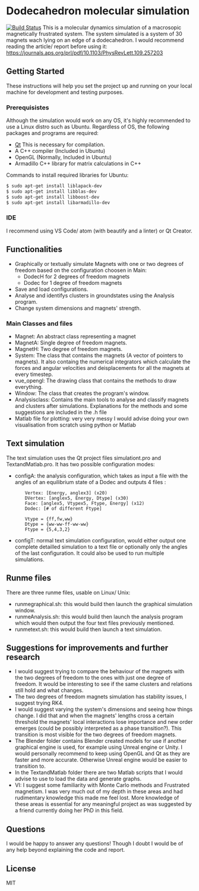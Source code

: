 # Dodecahedron molecular simulation

[![Build Status](https://travis-ci.org/joemccann/dillinger.svg?branch=master)](https://travis-ci.org/joemccann/dillinger)
This is a molecular dynamics simulation of a macrosopic magnetically frustrated system. The system simulated is a system of 30 magnets wach lying on an edge of a dodecahedron. I would recommend reading the article/ report before using it: https://journals.aps.org/prl/pdf/10.1103/PhysRevLett.109.257203

## Getting Started

These instructions will help you set the project up and running on your local machine for development and testing purposes.

### Prerequisistes
Although the simulation would work on any OS, it's highly recommended to use a Linux distro such as Ubuntu. Regardless of OS, the following packages and programs are required:

 - [Qt](https://www.qt.io/download) This is necessary for compilation.
 - A C++ compiler (Included in Ubuntu)
 - OpenGL (Normally, Included in Ubuntu)
 - Armadillo C++ library for matrix calculations in C++
 
 Commands to install required libraries for Ubuntu:

```sh
$ sudo apt-get install liblapack-dev
$ sudo apt-get install libblas-dev
$ sudo apt-get install libboost-dev
$ sudo apt-get install libarmadillo-dev
```
### IDE
I recommend using VS Code/ atom (with beautify and a linter) or Qt Creator. 

## Functionalities
 - Graphically or textually simulate Magnets with one or two degrees of freedom based on the configuration choosen in Main:
    - DodecH for 2 degrees of freedom magnets
    - Dodec for 1 degree of freedom magnets
 - Save and load configurations.
 - Analyse and identifys clusters in groundstates using the Analysis program.
 - Change system dimensions and magnets' strength.

### Main Classes and files

- Magnet: An abstract class representing a magnet
- MagnetA: Single degree of freedom magnets.
- MagnetH: Two degree of freedom magnets.
- System: The class that contains the magnets (A vector of pointers to magnets). It also containg the numerical integrators which calculate the forces and angular velocities and deisplacements for all the magnets at every timestep.
- vue_opengl: The drawing class that contains the methods to draw everything.
- Window: The class that creates the program's window.
- Analysisclass: Contains the main tools to analyse and classify magnets and clusters after simulations. Explanations for the methods and some suggestions are included in the .h file
- Matlab file for plotting: very very messy I would advise doing your own visualisation from scratch using python or Matlab

## Text simulation
The text simulation uses the Qt project files simulationt.pro and TextandMatlab.pro.
It has two possible configuration modes:
- configA: the analysis configuration, which takes as input a file with the angles of an equilibrium state of a Dodec and outputs 4 files :
```
       Vertex: [Energy, anglex3] (x20)
       DVertex: [anglex5, Energy, Dtype] (x30)
       Face: [anglex5, Vtypex5, Ftype, Energy] (x12)
       Dodec: [# of different Ftype]

       Vtype = {ff,fw,ww}
       Dtype = {ww-ww-ff-ww-ww}
       Ftype = {5,4,3,2}
```
- configT: normal text simulation configuration, would either output one complete detailled simulation to a text file or optionally only the angles of the last configuration. It could also be used to run multiple simulations.

## Runme files
There are three runme files, usable on Linux/ Unix:
- runmegraphical.sh: this would build then launch the graphical simulation window.
- runmeAnalysis.sh: this would build then launch the analysis program which would then output the four text files previously mentioned.
- runmetext.sh: this would build then launch a text simulation.

## Suggestions for improvements and further research

- I would suggest trying to compare the behaviour of the magnets with the two degrees of freedom to the ones with just one degree of freedom. It would be interesting to see if the same clusters and relations still hold and what changes.
- The two degrees of freedom magnets simulation has stability issues, I suggest trying RK4.
- I would suggest varying the system's dimensions and seeing how things change. I did that and when the magnets' lengths cross a certain threshold the magnets' local interactions lose importance and new order emerges (could be possibly interpreted as a phase transition?). This transition is most visible for the two degrees of freedom magnets. 
- The Blender folder contains Blender created models for use if another graphical engine is used, for example using Unreal engine or Unity. I would personally recommend to keep using OpenGL and Qt as they are faster and more accurate. Otherwise Unreal engine would be easier to transition to.
- In the TextandMatlab folder there are two Matlab scripts that I would advise to use to load the data and generate graphs.
- VI: I suggest some familiarity with Monte Carlo methods and Frustrated magnetism. I was very much out of my depth in these areas and had rudimentary knowledge this made me feel lost. More knowledge of these areas is essential for any meaningful project as was suggested by a friend currently doing her PhD in this field.


## Questions

I would be happy to answer any questions! Though I doubt I would be of any help beyond explaining the code and report.


License
----

MIT






